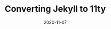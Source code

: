 ---
layout: post
title: "Converting Jekyll to 11ty"
date: "2020-11-07"
meta: "Converting and migrating a jekyll blog site to eleventy"
image: ""
categories: ["walkthrough", "tutorial", "tech"]
published: false
---
